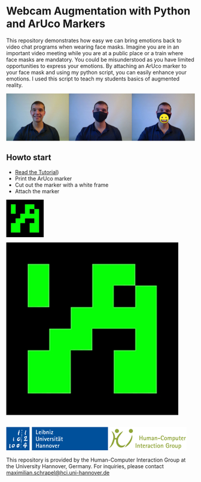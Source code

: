 # Webcam Augmentation with Python and ArUco Markers

This repository demonstrates how easy we can bring emotions back to video chat programs when wearing face masks.
Imagine you are in an important video meeting while you are at a public place or a train where face masks are mandatory. You could be misunderstood as you have limited opportunities to express your emotions.
By attaching an ArUco marker to your face mask and using my python script, you can easily enhance your emotions. 
I used this script to teach my students basics of augmented reality.

![Teaser](Tutorial/Teaser.jpg)

## Howto start
- [Read the Tutorial](Tutorial/README.md))
- Print the ArUco marker
- Cut out the marker with a white frame
- Attach the marker
	
<a href="url"><img src="ArUco_marker.jpg" align="center" height="100" width="100" ></a>

![ArUco Marker](ArUco_marker.jpg)

	
##
![HCI Group](Tutorial/Institute.png)

This repository is provided by the Human-Computer Interaction Group at the University Hannover, Germany. For inquiries, please contact maximilian.schrapel@hci.uni-hannover.de
